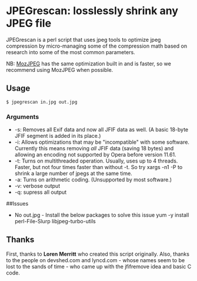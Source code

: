 # JPEGrescan: losslessly shrink any JPEG file 

JPEGrescan is a perl script that uses jpeg tools to optimize jpeg compression by micro-managing some of the compression math based on research into some of the most common parameters.

NB: [MozJPEG](https://github.com/mozilla/mozjpeg) has the same optimization built in and is faster, so we recommend using MozJPEG when possible.

## Usage

```$ jpegrescan in.jpg out.jpg ```

### Arguments

* -s: Removes all Exif data and now all JFIF data as well.  (A basic 18-byte JFIF segment is added in its place.)
* -i: Allows optimizations that may be "incompatible" with some software.  Currently this means removing *all* JFIF data (saving 18 bytes) and allowing an encoding not supported by Opera before version 11.61.
* -t: Turns on multithreaded operation.  Usually, uses up to 4 threads.  Faster, but not four times faster than without -t.  So try xargs -n1 -P to shrink a large number of jpegs at the same time.
* -a: Turns on arithmetic coding. (Unsupported by most software.)  
* -v: verbose output
* -q: supress all output

##Issues 
* No out.jpg - Install the below packages to solve this issue
  yum -y install perl-File-Slurp libjpeg-turbo-utils 

## Thanks

First, thanks to **Loren Merritt** who created this script originally.  Also, thanks to the people on devshed.com and lyncd.com - whose names seem to be lost to the sands of time - who came up with the jfifremove idea and basic C code.
